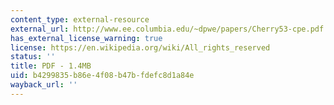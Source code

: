 ```yaml
---
content_type: external-resource
external_url: http://www.ee.columbia.edu/~dpwe/papers/Cherry53-cpe.pdf
has_external_license_warning: true
license: https://en.wikipedia.org/wiki/All_rights_reserved
status: ''
title: PDF - 1.4MB
uid: b4299835-b86e-4f08-b47b-fdefc8d1a84e
wayback_url: ''
---
```

